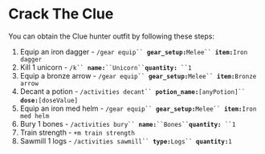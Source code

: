 # Crack The Clue

You can obtain the Clue hunter outfit by following these steps:

1. Equip an iron dagger - `/gear equip`` `**`gear_setup:`**`Melee`` `**`item:`**`Iron dagger`
2. Kill 1 unicorn - `/k`` `**`name:`**` ``Unicorn`` `**`quantity:`**` ``1`
3. Equip a bronze arrow - `/gear equip`` `**`gear_setup:`**`Melee`` `**`item:`**`Bronze arrow`
4. Decant a potion - `/activities decant`` `**`potion_name:`**`[anyPotion]`` `**`dose:`**`[doseValue]`
5. Equip an iron med helm - `/gear equip`` `**`gear_setup:`**`Melee`` `**`item:`**`Iron med helm`
6. Bury 1 bones - `/activities bury`` `**`name:`**` ``Bones`` `**`quantity:`**` ``1`
7. Train strength - `+m train strength`
8. Sawmill 1 logs - `/activities sawmill`` `**`type:`**`Logs`` `**`quantity:`**`1`
